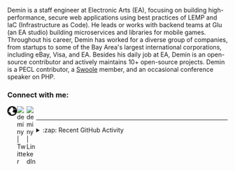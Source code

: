 Demin is a staff engineer at Electronic Arts (EA), focusing on building high-performance, secure web applications using best practices of LEMP and IaC (Infrastructure as Code). He leads or works with backend teams at Glu (an EA studio) building microservices and libraries for mobile games. Throughout his career, Demin has worked for a diverse group of companies, from startups to some of the Bay Area's largest international corporations, including eBay, Visa, and EA. Besides his daily job at EA, Demin is an open-source contributor and actively maintains 10+ open-source projects. Demin is a PECL contributor, a [Swoole](https://github.com/swoole) member, and an occasional conference speaker on PHP.

### Connect with me:

[<img align="left" alt="https://deminy.in" width="22px" src="https://raw.githubusercontent.com/iconic/open-iconic/master/svg/globe.svg" />][website]
[<img align="left" alt="deminy | Twitter" width="22px" src="https://cdn.jsdelivr.net/npm/simple-icons@v3/icons/twitter.svg" />][twitter]
[<img align="left" alt="deminy | LinkedIn" width="22px" src="https://cdn.jsdelivr.net/npm/simple-icons@v3/icons/linkedin.svg" />][linkedin]

<br />

[website]: https://deminy.in
[linkedin]: https://www.linkedin.com/in/deminy
[twitter]: https://twitter.com/deminy

---

<details>
  <summary>:zap: Recent GitHub Activity</summary>

<!--START_SECTION:activity-->
1. 🚀 Published release [5.1.6](https://github.com/swoole/ide-helper/releases/tag/5.1.6) in [swoole/ide-helper](https://github.com/swoole/ide-helper)
2. 🎉 Merged PR [#37](https://github.com/swoole/ide-helper/pull/37) in [swoole/ide-helper](https://github.com/swoole/ide-helper)
3. 🗣 Commented on [#54](https://github.com/swoole/docker-swoole/issues/54#issuecomment-2507180903) in [swoole/docker-swoole](https://github.com/swoole/docker-swoole)
4. 🎉 Merged PR [#16](https://github.com/swoole/awesome-swoole/pull/16) in [swoole/awesome-swoole](https://github.com/swoole/awesome-swoole)
5. 🚀 Published release [6.0.0-alpha](https://github.com/swoole/ide-helper/releases/tag/6.0.0-alpha) in [swoole/ide-helper](https://github.com/swoole/ide-helper)
<!--END_SECTION:activity-->

</details>

